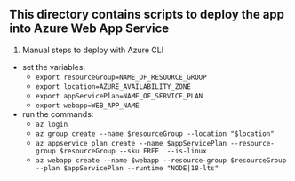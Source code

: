 ## This directory contains scripts to deploy the app into Azure Web App Service

1. Manual steps to deploy with Azure CLI
- set the variables:
    - `export resourceGroup=NAME_OF_RESOURCE_GROUP`
    - `export location=AZURE_AVAILABILITY_ZONE`
    - `export appServicePlan=NAME_OF_SERVICE_PLAN`
    - `export webapp=WEB_APP_NAME`
- run the commands:
    - `az login`
    - `az group create --name $resourceGroup --location "$location"`
    - `az appservice plan create --name $appServicePlan --resource-group $resourceGroup --sku FREE  --is-linux`
    - `az webapp create --name $webapp --resource-group $resourceGroup --plan $appServicePlan --runtime "NODE|18-lts"`